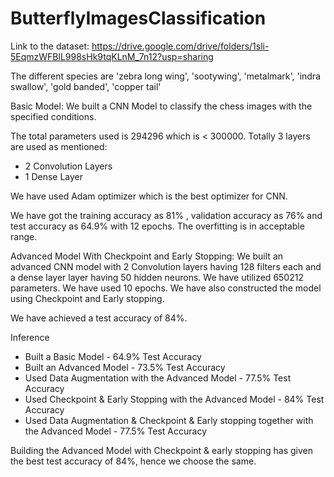 # ButterflyImagesClassification

Link to the dataset:
https://drive.google.com/drive/folders/1sli-5EqmzWFBlL998sHk9tqKLnM_7n12?usp=sharing

The different species are
'zebra long wing',
 'sootywing',
 'metalmark',
 'indra swallow',
 'gold banded',
 'copper tail'
 
 Basic Model:
 We built a CNN Model to classify the chess images with the specified conditions. 

The total parameters used is 294296 which is < 300000.
Totally 3 layers are used as mentioned:
* 2 Convolution Layers
* 1 Dense Layer

We have used Adam optimizer which is the best optimizer for CNN. 

We have got the training accuracy as 81% , validation accuracy as 76% and test accuracy as 64.9% with 12 epochs. The overfitting is in acceptable range.

Advanced Model With Checkpoint and Early Stopping:
We built an advanced CNN model with 2 Convolution layers having 128 filters each and a dense layer layer having 50 hidden neurons. We have utilized 650212 parameters. We have used 10 epochs. We have also constructed the model using Checkpoint and Early stopping.

We have achieved a test accuracy of 84%.

Inference
- Built a Basic Model - 64.9% Test Accuracy
- Built an Advanced Model - 73.5% Test Accuracy
- Used Data Augmentation with the Advanced Model - 77.5% Test Accuracy
- Used Checkpoint & Early Stopping with the Advanced Model - 84% Test Accuracy
- Used Data Augmentation & Checkpoint & Early stopping together with the Advanced Model - 77.5% Test Accuracy

Building the Advanced Model with Checkpoint & early stopping has given the best test accuracy of 84%, hence we choose the same.

